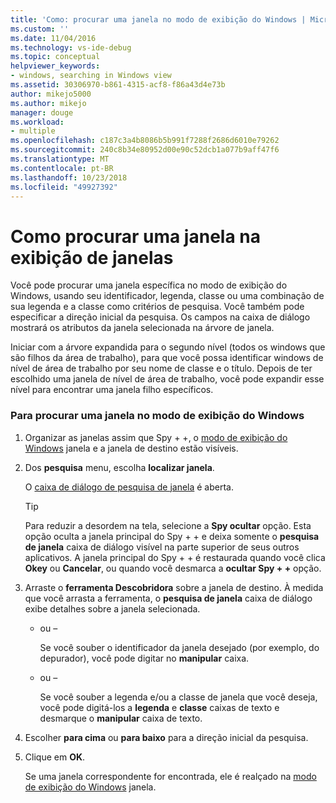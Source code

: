 ```yaml
---
title: 'Como: procurar uma janela no modo de exibição do Windows | Microsoft Docs'
ms.custom: ''
ms.date: 11/04/2016
ms.technology: vs-ide-debug
ms.topic: conceptual
helpviewer_keywords:
- windows, searching in Windows view
ms.assetid: 30306970-b861-4315-acf8-f86a43d4e73b
author: mikejo5000
ms.author: mikejo
manager: douge
ms.workload:
- multiple
ms.openlocfilehash: c187c3a4b8086b5b991f7288f2686d6010e79262
ms.sourcegitcommit: 240c8b34e80952d00e90c52dcb1a077b9aff47f6
ms.translationtype: MT
ms.contentlocale: pt-BR
ms.lasthandoff: 10/23/2018
ms.locfileid: "49927392"
---
```

# <a name="how-to-search-for-a-window-in-windows-view"></a>Como procurar uma janela na exibição de janelas
Você pode procurar uma janela específica no modo de exibição do Windows, usando seu identificador, legenda, classe ou uma combinação de sua legenda e a classe como critérios de pesquisa. Você também pode especificar a direção inicial da pesquisa. Os campos na caixa de diálogo mostrará os atributos da janela selecionada na árvore de janela.  
  
 Iniciar com a árvore expandida para o segundo nível (todos os windows que são filhos da área de trabalho), para que você possa identificar windows de nível de área de trabalho por seu nome de classe e o título. Depois de ter escolhido uma janela de nível de área de trabalho, você pode expandir esse nível para encontrar uma janela filho específicos.  
  
### <a name="to-search-for-a-window-in-windows-view"></a>Para procurar uma janela no modo de exibição do Windows  
  
1. Organizar as janelas assim que Spy + +, o [modo de exibição do Windows](../debugger/windows-view.md) janela e a janela de destino estão visíveis.  
  
2. Dos **pesquisa** menu, escolha **localizar janela**.  
  
    O [caixa de diálogo de pesquisa de janela](../debugger/window-search-dialog-box.md) é aberta.  
  
   > [!TIP]
   >  Para reduzir a desordem na tela, selecione a **Spy ocultar** opção. Esta opção oculta a janela principal do Spy + + e deixa somente o **pesquisa de janela** caixa de diálogo visível na parte superior de seus outros aplicativos. A janela principal do Spy + + é restaurada quando você clica **Okey** ou **Cancelar**, ou quando você desmarca a **ocultar Spy + +** opção.  
  
3. Arraste o **ferramenta Descobridora** sobre a janela de destino. À medida que você arrasta a ferramenta, o **pesquisa de janela** caixa de diálogo exibe detalhes sobre a janela selecionada.  
  
   - ou –  
  
     Se você souber o identificador da janela desejado (por exemplo, do depurador), você pode digitar no **manipular** caixa.  
  
   - ou –  
  
     Se você souber a legenda e/ou a classe de janela que você deseja, você pode digitá-los a **legenda** e **classe** caixas de texto e desmarque o **manipular** caixa de texto.  
  
4. Escolher **para cima** ou **para baixo** para a direção inicial da pesquisa.  
  
5. Clique em **OK**.  
  
    Se uma janela correspondente for encontrada, ele é realçado na [modo de exibição do Windows](../debugger/windows-view.md) janela.